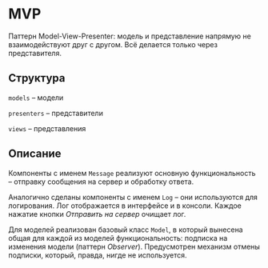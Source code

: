 MVP
===

Паттерн Model-View-Presenter: модель и представление напрямую не взаимодействуют друг с другом. Всё делается только через представителя.

Структура
---------

`models` – модели

`presenters` – представители

`views` – представления

Описание
--------

Компоненты с именем `Message` реализуют основную функциональность – отправку сообщения на сервер и обработку ответа.

Аналогично сделаны компоненты с именем `Log` – они используются для логирования. Лог отображается в интерфейсе и в консоли. Каждое нажатие кнопки *Отправить на сервер* очищает лог.

Для моделей реализован базовый класс `Model`, в который вынесена общая для каждой из моделей функциональность: подписка на изменения модели (паттерн *Observer*). Предусмотрен механизм отмены подписки, который, правда, нигде не используется.
